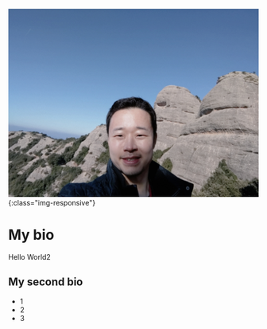 ![profile](/profile.jpg){:class="img-responsive"}


# My bio
Hello World2

## My second bio
* 1
* 2
* 3
